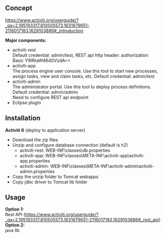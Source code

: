 ## Concept
https://www.activiti.org/userguide/?_ga=2.195193317.810505573.1631679651-2116017183.1629103886#_introduction  

**Major components:**  
- activiti-rest  
  Default credential: admin/test, REST api http header: authorization: Basic YWRtaW46dGVzdA==
- activiti-app  
  The process engine user console. Use this tool to start new processes, assign tasks, view and claim tasks, etc.
  Default credential: admin/test
- activiti-admin  
  The administrator portal. Use this tool to deploy process definitions. 
  Default credential: admin/admin  
  Need to configure REST api endpoint  
- Eclipse plugin

## Installation
**Activiti 6** (deploy to application server)  
- Download the zip files
- Unzip and configure database connection (default is h2)  
  - activiti-rest: WEB-INF\classes\db.properties
  - activiti-app: WEB-INF\classes\META-INF\activiti-app\activiti-app.properties
  - activiti-admin: WEB-INF\classes\META-INF\activiti-admin\activiti-admin.properties
- Copy the unzip folder to Tomcat webapps
- Copy jdbc driver to Tomcat lib folder

## Usage
**Option 1:**  
Rest API (https://www.activiti.org/userguide/?_ga=2.195193317.810505573.1631679651-2116017183.1629103886#_rest_api)  
**Option 2:**  
java lib

